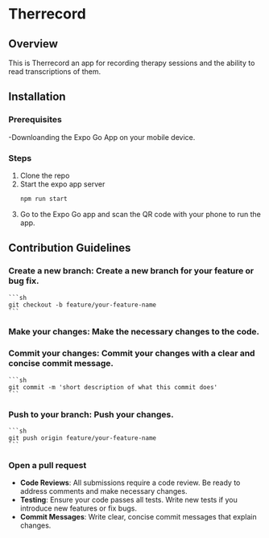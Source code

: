 # Therrecord

## Overview

This is Therrecord an app for recording therapy sessions and the ability to read transcriptions of them.

## Installation
### Prerequisites  
 
-Downloanding the Expo Go App on your mobile device.

### Steps
1. Clone the repo
2. Start the expo app server
    ```sh
    npm run start
    ```
3. Go to the Expo Go app and scan the QR code with your phone to run the app.


## Contribution Guidelines
### **Create a new branch**: Create a new branch for your feature or bug fix.
    ```sh
    git checkout -b feature/your-feature-name
    ```
###  **Make your changes**: Make the necessary changes to the code.

###  **Commit your changes**: Commit your changes with a clear and concise commit message.
    ```sh
    git commit -m 'short description of what this commit does'
    ```

###  **Push to your branch**: Push your changes.
    ```sh
    git push origin feature/your-feature-name
    ```

###  **Open a pull request**

- **Code Reviews**: All submissions require a code review. Be ready to address comments and make necessary changes.
- **Testing**: Ensure your code passes all tests. Write new tests if you introduce new features or fix bugs.
- **Commit Messages**: Write clear, concise commit messages that explain changes.
